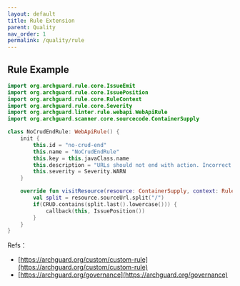 ```yaml
---
layout: default
title: Rule Extension
parent: Quality
nav_order: 1
permalink: /quality/rule
---
```


## Rule Example

```kotlin
import org.archguard.rule.core.IssueEmit
import org.archguard.rule.core.IssuePosition
import org.archguard.rule.core.RuleContext
import org.archguard.rule.core.Severity
import org.archguard.linter.rule.webapi.WebApiRule
import org.archguard.scanner.core.sourcecode.ContainerSupply

class NoCrudEndRule: WebApiRule() {
    init {
        this.id = "no-crud-end"
        this.name = "NoCrudEndRule"
        this.key = this.javaClass.name
        this.description = "URLs should not end with action. Incorrect: `/api/book/get`, correct: `GET /api/book`."
        this.severity = Severity.WARN
    }

    override fun visitResource(resource: ContainerSupply, context: RuleContext, callback: IssueEmit) {
        val split = resource.sourceUrl.split("/")
        if(CRUD.contains(split.last().lowercase())) {
            callback(this, IssuePosition())
        }
    }
}
```


Refs：

- [https://archguard.org/custom/custom-rule](https://archguard.org/custom/custom-rule)
- [https://archguard.org/governance](https://archguard.org/governance)


